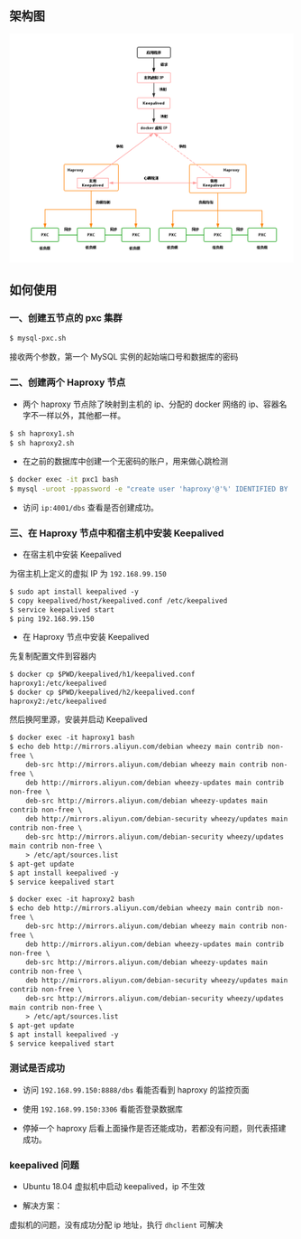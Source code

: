 ## 架构图

<div align="center"><img src="../../libs/images/pxc-keepalived.png" /></div>

## 如何使用

### 一、创建五节点的 pxc 集群

```sh
$ mysql-pxc.sh
```

接收两个参数，第一个 MySQL 实例的起始端口号和数据库的密码

### 二、创建两个 Haproxy 节点

- 两个 haproxy 节点除了映射到主机的 ip、分配的 docker 网络的 ip、容器名字不一样以外，其他都一样。

```sh
$ sh haproxy1.sh
$ sh haproxy2.sh
```

- 在之前的数据库中创建一个无密码的账户，用来做心跳检测

```sh
$ docker exec -it pxc1 bash
$ mysql -uroot -ppassword -e "create user 'haproxy'@'%' IDENTIFIED BY '';"
```

- 访问 `ip:4001/dbs` 查看是否创建成功。

### 三、在 Haproxy 节点中和宿主机中安装 Keepalived

- 在宿主机中安装 Keepalived

为宿主机上定义的虚拟 IP 为 `192.168.99.150`

```
$ sudo apt install keepalived -y
$ copy keepalived/host/keepalived.conf /etc/keepalived
$ service keepalived start
$ ping 192.168.99.150
```

- 在 Haproxy 节点中安装 Keepalived

先复制配置文件到容器内

```
$ docker cp $PWD/keepalived/h1/keepalived.conf haproxy1:/etc/keepalived
$ docker cp $PWD/keepalived/h2/keepalived.conf haproxy2:/etc/keepalived
```

然后换阿里源，安装并启动 Keepalived

```
$ docker exec -it haproxy1 bash
$ echo deb http://mirrors.aliyun.com/debian wheezy main contrib non-free \
    deb-src http://mirrors.aliyun.com/debian wheezy main contrib non-free \
    deb http://mirrors.aliyun.com/debian wheezy-updates main contrib non-free \
    deb-src http://mirrors.aliyun.com/debian wheezy-updates main contrib non-free \
    deb http://mirrors.aliyun.com/debian-security wheezy/updates main contrib non-free \
    deb-src http://mirrors.aliyun.com/debian-security wheezy/updates main contrib non-free \
    > /etc/apt/sources.list
$ apt-get update
$ apt install keepalived -y
$ service keepalived start
```

```
$ docker exec -it haproxy2 bash
$ echo deb http://mirrors.aliyun.com/debian wheezy main contrib non-free \
    deb-src http://mirrors.aliyun.com/debian wheezy main contrib non-free \
    deb http://mirrors.aliyun.com/debian wheezy-updates main contrib non-free \
    deb-src http://mirrors.aliyun.com/debian wheezy-updates main contrib non-free \
    deb http://mirrors.aliyun.com/debian-security wheezy/updates main contrib non-free \
    deb-src http://mirrors.aliyun.com/debian-security wheezy/updates main contrib non-free \
    > /etc/apt/sources.list
$ apt-get update
$ apt install keepalived -y
$ service keepalived start
```

### 测试是否成功

- 访问 `192.168.99.150:8888/dbs` 看能否看到 haproxy 的监控页面

- 使用 `192.168.99.150:3306` 看能否登录数据库

- 停掉一个 haproxy 后看上面操作是否还能成功，若都没有问题，则代表搭建成功。

### keepalived 问题

- Ubuntu 18.04 虚拟机中启动 keepalived，ip 不生效

- 解决方案：

虚拟机的问题，没有成功分配 ip 地址，执行 `dhclient` 可解决